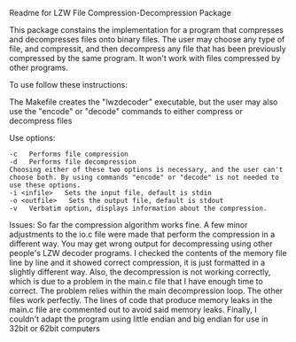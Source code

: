 Readme for LZW File Compression-Decompression Package

This package constains the implementation for a program that compresses and decompresses files onto binary files. The user may choose any type of file, and compressit, and then decompress any
file that has been previously compressed by the same program.
It won't work with files compressed by other programs.

To use follow these instructions:

  The Makefile creates the "lwzdecoder" executable, but the user may also use the "encode" or "decode" commands to either compress or decompress files

  Use options:

  	-c   Performs file compression
  	-d   Performs file decompression
  	Choosing either of these two options is necessary, and the user can't choose both. By using commands "encode" or "decode" is not needed to use these options.
  	-i <infile>   Sets the input file, default is stdin
  	-o <outfile>   Sets the output file, default is stdout
  	-v   Verbatim option, displays information about the compression.

 Issues:
 	So far the compression algorithm works fine. A few minor adjustments to the io.c file were made that perform the compression in a different way. You may get wrong output for decompressing using other people's LZW decoder programs. I checked the contents of the memory file line by line and it showed correct compression, it is just formatted in a slightly different way.
 	Also, the decompression is not working correctly, which is due to a problem in the main.c file that I have enough time to correct. The problem relies within the main decompression loop.
 	The other files work perfectly. 
 	The lines of code that produce memory leaks in the main.c file are commented out to avoid said memory leaks.
 	Finally, I couldn't adapt the program using little endian and big endian for use in 32bit or 62bit computers